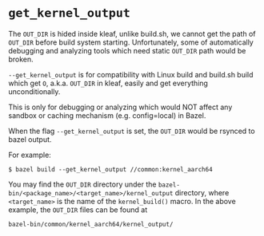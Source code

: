 # `get_kernel_output`

The `OUT_DIR` is hided inside kleaf, unlike build.sh, we cannot get the path of `OUT_DIR`
before build system starting. Unfortunately, some of automatically debugging and
analyzing tools which need static `OUT_DIR` path would be broken.

`--get_kernel_output` is for compatibility with Linux build and build.sh build
which get `O`, a.k.a. `OUT_DIR` in kleaf, easily and get everything unconditionally.

This is only for debugging or analyzing which would NOT affect any sandbox or caching
mechanism (e.g. config=local) in Bazel.

When the flag `--get_kernel_output` is set, the `OUT_DIR` would be rsynced
to bazel output.

For example:

```shell
$ bazel build --get_kernel_output //common:kernel_aarch64
```

You may find the `OUT_DIR` directory under the
`bazel-bin/<package_name>/<target_name>/kernel_output` directory,
where `<target_name>` is the name of the `kernel_build()`
macro. In the above example, the `OUT_DIR` files can be found at

```
bazel-bin/common/kernel_aarch64/kernel_output/
```
